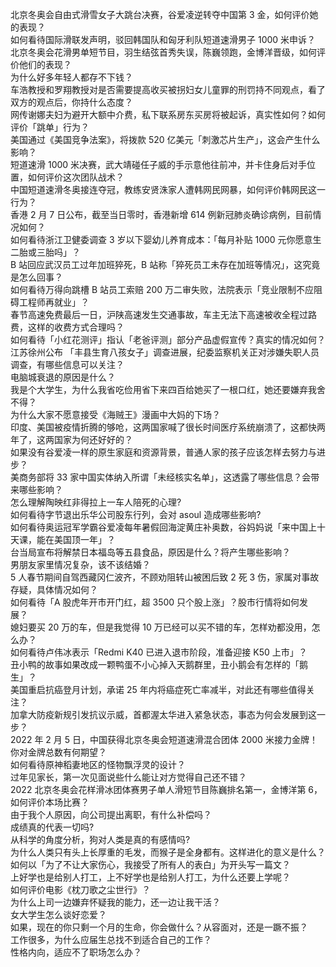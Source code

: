 北京冬奥会自由式滑雪女子大跳台决赛，谷爱凌逆转夺中国第 3 金，如何评价她的表现？  
如何看待国际滑联发声明，驳回韩国队和匈牙利队短道速滑男子 1000 米申诉？  
北京冬奥会花滑男单短节目，羽生结弦首秀失误，陈巍领跑，金博洋晋级，如何评价他们的表现？  
为什么好多年轻人都存不下钱？  
车浩教授和罗翔教授对是否需要提高收买被拐妇女儿童罪的刑罚持不同观点，看了双方的观点后，你持什么态度？  
网传谢娜夫妇为避开大额中介费，私下联系房东买房将被起诉，真实性如何？如何评价「跳单」行为？  
美国通过《美国竞争法案》，将拨款 520 亿美元「刺激芯片生产」，这会产生什么影响？  
短道速滑 1000 米决赛，武大靖碰任子威的手示意他往前冲，并卡住身后对手位置，如何评价这次团队战术？  
中国短道速滑冬奥接连夺冠，教练安贤洙家人遭韩网民网暴，如何评价韩网民这一行为？  
香港 2 月 7 日公布，截至当日零时，香港新增 614 例新冠肺炎确诊病例，目前情况如何？  
如何看待浙江卫健委调查 3 岁以下婴幼儿养育成本：「每月补贴 1000 元你愿意生二胎或三胎吗」？  
B 站回应武汉员工过年加班猝死，B 站称「猝死员工未存在加班等情况」，这究竟是怎么回事？  
如何看待万得向跳槽 B 站员工索赔 200 万二审失败，法院表示「竞业限制不应阻碍工程师再就业」？  
春节高速免费最后一日，沪陕高速发生交通事故，车主无法下高速被收全程过路费，这样的收费方式合理吗？  
如何看待「小红花测评」指认「老爸评测」部分产品虚假宣传？真实的情况如何？  
江苏徐州公布 「丰县生育八孩女子」调查进展，纪委监察机关正对涉嫌失职人员调查，有哪些信息可以关注？  
电脑城衰退的原因是什么？  
我是个大学生，为什么我省吃俭用省下来四百给她买了一根口红，她还要嫌弃我舍不得？  
为什么大家不愿意接受《海贼王》漫画中大妈的下场？  
印度、美国被疫情折腾的够呛，这两国家喊了很长时间医疗系统崩溃了，这都快两年了，这两国家为何还好好的？  
如果没有谷爱凌一样的原生家庭和资源背景，普通人家的孩子应该怎样去努力与进步？  
美商务部将 33 家中国实体纳入所谓「未经核实名单」，这透露了哪些信息？会带来哪些影响？  
怎么理解陶映红非得拉上一车人陪死的心理?  
如何看待字节退出乐华公司股东行列，会对 asoul 造成哪些影响?  
如何看待奥运冠军学霸谷爱凌每年暑假回海淀黄庄补奥数，谷妈妈说「来中国上十天课，能在美国顶一年」？  
台当局宣布将解禁日本福岛等五县食品，原因是什么？将产生哪些影响？  
男朋友家里情况复杂，该不该结婚？  
5 人春节期间自驾西藏冈仁波齐，不顾劝阻转山被困后致 2 死 3 伤，家属对事故存疑，具体情况如何？  
如何看待「A 股虎年开市开门红，超 3500 只个股上涨」？股市行情将如何发展？  
媳妇要买 20 万的车，但是我觉得 10 万已经可以买不错的车，怎样劝都没用，怎么办？  
如何看待卢伟冰表示「Redmi K40 已进入退市阶段，准备迎接 K50 上市」？  
丑小鸭的故事如果改成一颗鸭蛋不小心掉入天鹅群里，丑小鹅会有怎样的「鹅生」？  
美国重启抗癌登月计划，承诺 25 年内将癌症死亡率减半，对此还有哪些值得关注？  
加拿大防疫新规引发抗议示威，首都渥太华进入紧急状态，事态为何会发展到这一步？  
2022 年 2 月 5 日，中国获得北京冬奥会短道速滑混合团体 2000 米接力金牌！你对金牌总数有何期望？  
如何看待原神稻妻地区的怪物飘浮灵的设计？  
过年见家长，第一次见面说些什么能让对方觉得自己还不错？  
2022 北京冬奥会花样滑冰团体赛男子单人滑短节目陈巍排名第一，金博洋第 6，如何评价本场比赛？  
由于我个人原因，向公司提出离职，有什么补偿吗？  
成绩真的代表一切吗?  
从科学的角度分析，狗对人类是真的有感情吗?  
为什么人类只有头上长厚重的毛发，而猴子是全身都有。这样进化的意义是什么？  
如何以「为了不让大家伤心，我接受了所有人的表白」为开头写一篇文？  
上好学也是给别人打工，上不好学也是给别人打工，为什么还要上学呢？  
如何评价电影《枕刀歌之尘世行》？  
为什么上司一边嫌弃怀疑我的能力，还一边让我干活？  
女大学生怎么谈好恋爱？  
如果，现在的你只剩一个月的生命，你会做什么？从容面对，还是一蹶不振？  
工作很多，为什么应届生总找不到适合自己的工作？  
性格内向，适应不了职场怎么办？  
